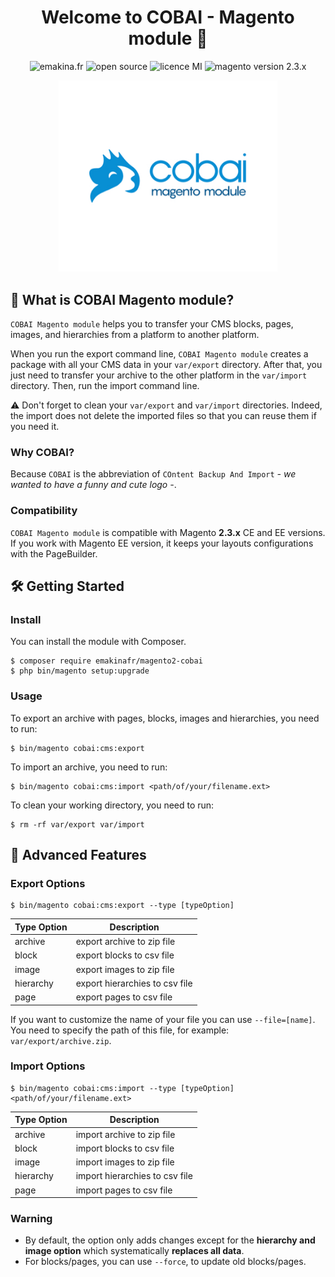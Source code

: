 <h1 align="center">Welcome to COBAI - Magento module 👋</h1>
<p align="center">
    <img src="https://img.shields.io/badge/Made_by-Emakina.FR-black.svg?cacheSeconds=2592000" alt="emakina.fr"/>
    <img src="https://img.shields.io/badge/Open_Source-♥-informational.svg?cacheSeconds=2592000" alt="open source"/>
    <img src="https://img.shields.io/badge/license-MIT-informational.svg?cacheSeconds=2592000" alt="licence MI"/>
    <img src="https://img.shields.io/badge/Magento-2.3.x-important.svg?cacheSeconds=2592000" alt="magento version 2.3.x"/>
</p>

<p align="center">
  <img src=".github/logo.jpg"
    width="350" alt="COBAI Magento module"/>
</p>

## 🐹 What is COBAI Magento module?
`COBAI Magento module` helps you to transfer your CMS blocks, pages, images, and hierarchies from a platform to another platform.

When you run the export command line, `COBAI Magento module` creates a package with all your CMS data in your `var/export` directory. After that, you just need to transfer your archive to the other platform in the `var/import` directory. Then, run the import command line.

:warning: Don't forget to clean your `var/export` and `var/import` directories. Indeed, the import does not delete the imported files so that you can reuse them if you need it.

### Why COBAI? 
Because `COBAI` is the abbreviation of `COntent Backup And Import` *- we wanted to have a funny and cute logo -*.

### Compatibility  
`COBAI Magento module` is compatible with Magento **2.3.x** CE and EE versions. If you work with Magento EE version, it keeps your layouts configurations with the PageBuilder. 

## 🛠 Getting Started
### Install
You can install the module with Composer.
```
$ composer require emakinafr/magento2-cobai
$ php bin/magento setup:upgrade
```

### Usage
To export an archive with pages, blocks, images and hierarchies, you need to run:
```
$ bin/magento cobai:cms:export
```

To import an archive, you need to run:
```
$ bin/magento cobai:cms:import <path/of/your/filename.ext>
```

To clean your working directory, you need to run:
```
$ rm -rf var/export var/import
```

## 🚀 Advanced Features
### Export Options
```
$ bin/magento cobai:cms:export --type [typeOption]
```

| Type Option 	        | Description                  	   | 
|-------------------    |------------------------------	   |
| archive       	    | export archive to zip file   	   |
| block          	    | export blocks to csv file        | 
| image         	    | export images to zip file    	   |  
| hierarchy     	    | export hierarchies to csv file   | 
| page          	    | export pages to csv file     	   | 

If you want to customize the name of your file you can use `--file=[name]`. You need to specify the path of this file, for example: `var/export/archive.zip`.

### Import Options
```
$ bin/magento cobai:cms:import --type [typeOption] <path/of/your/filename.ext>
```

| Type Option 	        | Description                  	   | 
|-------------------    |------------------------------	   |
| archive       	    | import archive to zip file   	   |
| block          	    | import blocks to csv file        | 
| image         	    | import images to zip file    	   |  
| hierarchy    	        | import hierarchies to csv file   | 
| page          	    | import pages to csv file     	   | 

### Warning
- By default, the option only adds changes except for the **hierarchy and image option** which systematically **replaces all data**.  
- For blocks/pages, you can use `--force`, to update old blocks/pages.
